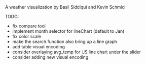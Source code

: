 A weather visualization by Basil Siddiqui and Kevin Schmid

TODO:
- fix compare tool
- implement month selector for lineChart (default to Jan)
- fix color scale
- make the search function also bring up a line graph
- add table visual encoding
- consider overlaying avg_temp for US line chart under the slider
- consider adding new visual encoding
